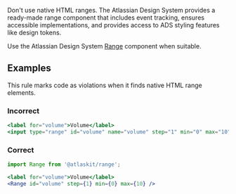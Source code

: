 Don't use native HTML ranges. The Atlassian Design System provides a ready-made range component that
includes event tracking, ensures accessible implementations, and provides access to ADS styling
features like design tokens.

Use the Atlassian Design System [Range](https://atlassian.design/components/range) component when
suitable.

## Examples

This rule marks code as violations when it finds native HTML range elements.

### Incorrect

```jsx
<label for="volume">Volume</label>
<input type="range" id="volume" name="volume" step="1" min="0" max="10" />
```

### Correct

```jsx
import Range from '@atlaskit/range';

<label for="volume">Volume</label>
<Range id="volume" step={1} min={0} max={10} />
```
